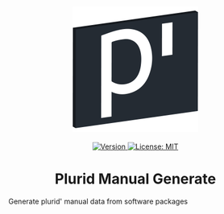 <p align="center">
    <img src="https://raw.githubusercontent.com/plurid/manual/master/about/identity/plurid-manual-logo.png" height="250px">
    <br />
    <br />
    <a target="_blank" href="https://www.npmjs.com/package/@plurid/manual-generate">
        <img src="https://img.shields.io/npm/v/@plurid/manual-generate.svg?logo=npm&colorB=1380C3&style=for-the-badge" alt="Version">
    </a>
    <a target="_blank" href="https://github.com/plurid/manual/blob/master/packages/manual-generate/LICENSE">
        <img src="https://img.shields.io/badge/license-MIT-blue.svg?colorB=1380C3&style=for-the-badge" alt="License: MIT">
    </a>
</p>



<h1 align="center">
    Plurid Manual Generate
</h1>


Generate plurid' manual data from software packages
